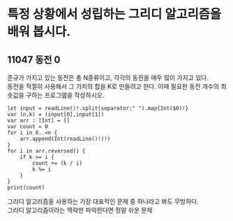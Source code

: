# 특정 상황에서 성립하는 그리디 알고리즘을 배워 봅시다.
## 11047 동전 0
준규가 가지고 있는 동전은 총 N종류이고, 각각의 동전을 매우 많이 가지고 있다.   
동전을 적절히 사용해서 그 가치의 합을 K로 만들려고 한다. 이때 필요한 동전 개수의 최솟값을 구하는 프로그램을 작성하시오.   
```
let input = readLine()!.split(separator:" ").map{Int($0)!}
var (n,k) = (input[0],input[1])
var arr : [Int] = []
var count = 0
for i in 0..<n {
	arr.append(Int(readLine()!)!)
}
for i in arr.reversed() {
	if k >= i {
		count += (k / i)
		k %= i
	}
}
print(count)
```
그리디 알고리즘을 사용하는 가장 대표적인 문제 중 하나라고 봐도 무방하다.   
그리디 알고리즘이라는 맥락만 파악한다면 정말 쉬운 문제   
